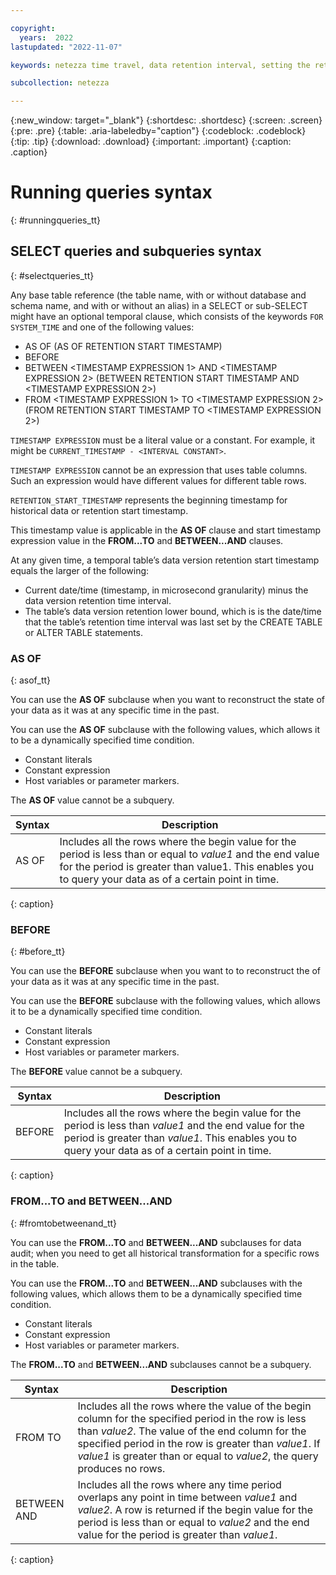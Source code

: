 ```yaml
---

copyright:
  years:  2022
lastupdated: "2022-11-07"

keywords: netezza time travel, data retention interval, setting the retention interval, changing the retention interval

subcollection: netezza

---
```


{:new_window: target="_blank"}
{:shortdesc: .shortdesc}
{:screen: .screen}
{:pre: .pre}
{:table: .aria-labeledby="caption"}
{:codeblock: .codeblock}
{:tip: .tip}
{:download: .download}
{:important: .important}
{:caption: .caption}

# Running queries syntax
{: #runningqueries_tt}


## SELECT queries and subqueries syntax
{: #selectqueries_tt}

Any base table reference (the table name, with or without database and schema name, and with or without an alias) in a SELECT or sub-SELECT might have an optional temporal clause, which consists of the keywords `FOR SYSTEM_TIME` and one of the following values:

- AS OF <TIMESTAMP EXPRESSION> (AS OF RETENTION START TIMESTAMP)
- BEFORE <TIMESTAMP EXPRESSION>
- BETWEEN <TIMESTAMP EXPRESSION 1> AND <TIMESTAMP EXPRESSION 2> (BETWEEN RETENTION START TIMESTAMP AND <TIMESTAMP EXPRESSION 2>)
- FROM <TIMESTAMP EXPRESSION 1> TO <TIMESTAMP EXPRESSION 2> (FROM RETENTION START TIMESTAMP TO <TIMESTAMP EXPRESSION 2>)

`TIMESTAMP EXPRESSION` must be a literal value or a constant. For example, it might be `CURRENT_TIMESTAMP - <INTERVAL CONSTANT>`.

`TIMESTAMP EXPRESSION` cannot be an expression that uses table columns. Such an expression would have different values for different table rows.

`RETENTION_START_TIMESTAMP`  represents the beginning timestamp for historical data or retention start timestamp.

This timestamp value is applicable in the **AS OF** clause and start timestamp expression value in the **FROM...TO** and **BETWEEN...AND** clauses.

At any given time, a temporal table’s data version retention start timestamp equals the larger of the following:

- Current date/time (timestamp, in microsecond granularity) minus the data version retention time interval.
- The table’s data version retention lower bound, which is is the date/time that the table’s retention time interval was last set by the CREATE TABLE or ALTER TABLE statements.

### AS OF
{: asof_tt}

You can use the **AS OF** subclause when you want to reconstruct the state of your data as it was at any specific time in the past.

You can use the **AS OF** subclause with the following values, which allows it to be a dynamically specified time condition.

- Constant literals
- Constant expression
- Host variables or parameter markers.

The **AS OF** value cannot be a subquery.

|Syntax           | Description  |
| -----------     | -----------  |
| AS OF <value1>  | Includes all the rows where the begin value for the period is less than or equal to *value1* and the end value for the period is greater than value1. This enables you to query your data as of a certain point in time. |
{: caption}

### BEFORE
{: #before_tt}

You can use the **BEFORE** subclause when you want to to reconstruct the  of your data as it was at any specific time in the past.

You can use the **BEFORE** subclause with the following values, which allows it to be a dynamically specified time condition.

- Constant literals
- Constant expression
- Host variables or parameter markers.

The **BEFORE** value cannot be a subquery.

| Syntax      | Description |
| ----------- | ----------- |
| BEFORE <value1> | Includes all the rows where the begin value for the period is less than *value1* and the end value for the period is greater than *value1*. This enables you to query your data as of a certain point in time. |
{: caption}

### FROM...TO and BETWEEN...AND
{: #fromtobetweenand_tt}

You can use the **FROM...TO** and **BETWEEN...AND** subclauses for data audit; when you need to get all historical transformation for a specific rows in the table.

You can use the **FROM...TO** and **BETWEEN...AND** subclauses with the following values, which allows them to be a dynamically specified time condition.

- Constant literals
- Constant expression
- Host variables or parameter markers.

The **FROM...TO** and **BETWEEN...AND** subclauses cannot be a subquery.

| Syntax      | Description |
| ----------- | ----------- |
| FROM <value1> TO <value2> | Includes all the rows where the value of the begin column for the specified period in the row is less than *value2*. The value of the end column for the specified period in the row is greater than *value1*. If *value1* is greater than or equal to *value2*, the query produces no rows.|
| BETWEEN <value1> AND <value2> | Includes all the rows where any time period overlaps any point in time between *value1* and *value2*. A row is returned if the begin value for the period is less than or equal to *value2* and the end value for the period is greater than *value1*.|
{: caption}
